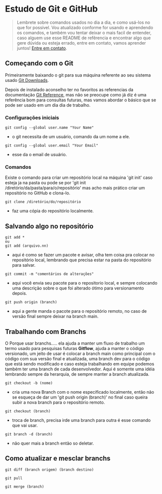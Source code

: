 # Estudo de Git e GitHub
> Lembrete sobre comandos usados no dia a dia, e como usá-los no que for possível. Vou atualizado conforme for usando e aprendendo os comandos, e também vou tentar deixar o mais facil de entender, caso alguem use esse README de refêrencia e encontrar algo que gere dúvida ou esteja errado, entre em contato, vamos aprender juntos! [Entre em contato](https://hgpbrito.github.io/curriculo/).

## Começando com o Git
Primeiramente baixando o git para sua máquina referente ao seu sistema usado [Git Downloads](https://git-scm.com/downloads).

Depois de instalado aconselho ter no favoritos as referencias da documentação [Git Reference](https://git-scm.com/docs), mas não se preocupe como já diz é uma referência bom para consultas futuras, mas vamos abordar o básico que se pode ser usado em um dia dia de trabalho.

### Configurações iniciais
```
git config --global user.name "Your Name"
```
- o git necessita de um usuário, comando da um nome a ele.

```
git config --global user.email "Your Email"
```
- esse da o email de usuário.

### Comandos
Existe o comando para criar um repositório local na máquina 'git init' caso esteja ja na pasta ou pode se por 'git init /diretório/da/pasta/para/o/repositório' mas acho mais prático criar um repositório no GitHub e clona-lo.

```
git clone /diretório/do/repositório
```
- faz uma cópia do repositório localmente.

## Salvando algo no repositório
``` 
git add *
ou
git add (arquivo.nn) 
```
- aqui é como se fazer um pacote e avisar, olha tem coisa pra colocar no repositório local, lembrando que precisa estar na pasta do repositório para salvar.

```
git commit -m "comentários de alterações"
```
- aqui você envia seu pacote para o repositorio local, e sempre colocando uma descrição sobre o que foi alterado ótimo para versionamento depois.

```
git push origin (branch)
```
- aqui a gente manda o pacote para o repositório remoto, no caso de versão final sempre deixar na branch main.

## Trabalhando com Branchs
O Porque usar branchs..... ela ajuda a manter um fluxo de trabalho um termo usado para pesquisas futuras **Gitflow**, ajuda a manter o código versionado, um jeito de usar é colocar a branch main como principal com o código com sua versão final e atualizada, uma branch dev para o código que está sendo modificado e caso esteja trabalhando em equipe podemos também ter uma branch de cada desenvolvedor. Aqui é somente uma idéia lembrando sempre da herarquia, de sempre manter a branch atualizada.

```
git checkout -b (nome)
```
- cria uma nova Branch com o nome especificado localmente, então não se esqueça de dar um 'git push origin (branch)' no final caso queira subir a nova branch para o repositório remoto.

```
git checkout (branch)
```
- troca de branch, precisa irde uma branch para outra é esse comando que vai usar.

```
git branch -d (branch)
```
- não quer mais a branch então so deletar.

## Como atualizar e mesclar branchs


```
git diff (branch origem) (branch destino)
```

```
git pull
```

```
git merge (branch)
```